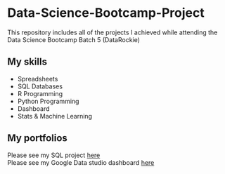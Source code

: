 # Data-Science-Bootcamp-Project
This repository includes all of the projects I achieved while attending the Data Science Bootcamp Batch 5 (DataRockie)



## My skills

- Spreadsheets
- SQL Databases
- R Programming
- Python Programming
- Dashboard
- Stats & Machine Learning

## My portfolios

Please see my SQL project [here](https://github.com/beannut/Data-Science-Bootcamp-Project/tree/main/SQL)   
Please see my Google Data studio dashboard [here](https://github.com/beannut/Data-Science-Bootcamp-Project/blob/main/Sales_Report_Batch_5_(July_2022)%20(2).pdf)
